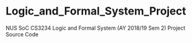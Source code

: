 # Logic_and_Formal_System_Project
NUS SoC CS3234 Logic and Formal System (AY 2018/19 Sem 2) Project Source Code
